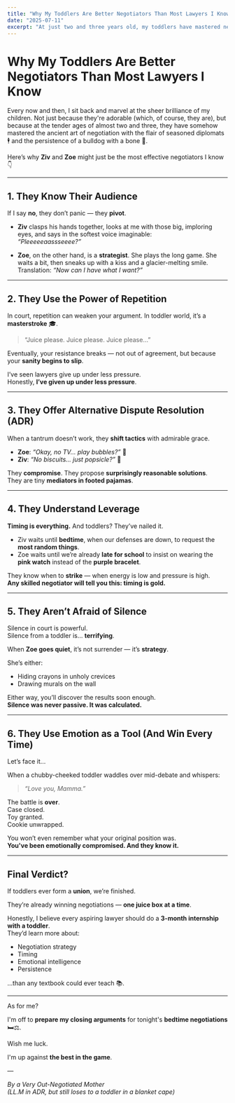 ```yaml
---
title: "Why My Toddlers Are Better Negotiators Than Most Lawyers I Know"
date: "2025-07-11"
excerpt: "At just two and three years old, my toddlers have mastered negotiation tactics that rival seasoned lawyers — from strategic timing to emotional leverage. Turns out, the best crash course in deal-making isn’t law school... it’s parenting."
---
```


# Why My Toddlers Are Better Negotiators Than Most Lawyers I Know

Every now and then, I sit back and marvel at the sheer brilliance of my children. Not just because they're adorable (which, of course, they are), but because at the tender ages of almost two and three, they have somehow mastered the ancient art of negotiation with the flair of seasoned diplomats 🕴️ and the persistence of a bulldog with a bone 🐶.

Here’s why **Ziv** and **Zoe** might just be the most effective negotiators I know 👇

---

## 1. They Know Their Audience

If I say **no**, they don’t panic — they **pivot**.

- **Ziv** clasps his hands together, looks at me with those big, imploring eyes, and says in the softest voice imaginable:  
  _“Pleeeeeaassseeee?”_

- **Zoe**, on the other hand, is a **strategist**. She plays the long game. She waits a bit, then sneaks up with a kiss and a glacier-melting smile.  
  Translation: _“Now can I have what I want?”_

---

## 2. They Use the Power of Repetition

In court, repetition can weaken your argument. In toddler world, it’s a **masterstroke** 🎓.

> “Juice please. Juice please. Juice please…”

Eventually, your resistance breaks — not out of agreement, but because your **sanity begins to slip**.

I’ve seen lawyers give up under less pressure.  
Honestly, **I’ve given up under less pressure**.

---

## 3. They Offer Alternative Dispute Resolution (ADR)

When a tantrum doesn’t work, they **shift tactics** with admirable grace.

- **Zoe**: _“Okay, no TV… play bubbles?”_ 🫧
- **Ziv**: _“No biscuits… just popsicle?”_ 🍭

They **compromise**. They propose **surprisingly reasonable solutions**.  
They are tiny **mediators in footed pajamas**.

---

## 4. They Understand Leverage

**Timing is everything.** And toddlers? They’ve nailed it.

- Ziv waits until **bedtime**, when our defenses are down, to request the **most random things**.
- Zoe waits until we’re already **late for school** to insist on wearing the **pink watch** instead of the **purple bracelet**.

They know when to **strike** — when energy is low and pressure is high.  
**Any skilled negotiator will tell you this: timing is gold.**

---

## 5. They Aren’t Afraid of Silence

Silence in court is powerful.  
Silence from a toddler is… **terrifying**.

When **Zoe goes quiet**, it’s not surrender — it’s **strategy**.

She’s either:

- Hiding crayons in unholy crevices
- Drawing murals on the wall

Either way, you’ll discover the results soon enough.  
**Silence was never passive. It was calculated.**

---

## 6. They Use Emotion as a Tool (And Win Every Time)

Let’s face it…

When a chubby-cheeked toddler waddles over mid-debate and whispers:

> _“Love you, Mamma.”_

The battle is **over**.  
Case closed.  
Toy granted.  
Cookie unwrapped.

You won’t even remember what your original position was.  
**You've been emotionally compromised. And they know it.**

---

## Final Verdict?

If toddlers ever form a **union**, we’re finished.

They’re already winning negotiations — **one juice box at a time**.

Honestly, I believe every aspiring lawyer should do a **3-month internship with a toddler**.  
They’d learn more about:

- Negotiation strategy
- Timing
- Emotional intelligence
- Persistence

…than any textbook could ever teach 📚.

---

As for me?

I'm off to **prepare my closing arguments** for tonight's **bedtime negotiations** 🛏️⚖️.

Wish me luck.

I'm up against **the best in the game**.

—

_By a Very Out-Negotiated Mother_  
_(LL.M in ADR, but still loses to a toddler in a blanket cape)_

